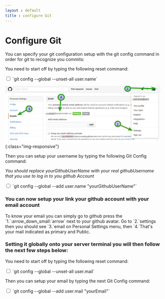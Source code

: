```yaml
---
layout : default
title : configure Git
---
```


# Configure Git

You can specify your git configuration setup with the git config command in order for git to recognize you commits:

You need to start off by typing the following reset command:

<input type="checkbox" class="sidebar-checkbox" id="sidebar-checkbox">
`git config --global --unset-all user.name`

![image-title-here](/img/posts_Schematics/gitHubConfigEx.png){:class="img-responsive"}

Then you can setup your username by typing the following Git Config command:

*You should replace yourGithubUserName with your real githubUsername that you use to log in to you github Account*

<input type="checkbox" class="sidebar-checkbox" id="sidebar-checkbox">
`git config --global --add user.name "yourGithubUserName"`


<h3>You can now setup your link your github account with your email account</h3>
To know your email you can simply go to github press the `1.`:arrow_down_small:`arrow` next to your github avatar. Go to `2.`settings then you should see `3.`email on Personal Settings menu, then `4.`That's your mail indicated as primary and Public.

<h3>Setting it globally onto your server terminal you will then follow the next few steps below:</h3>

You need to start off by typing the following reset command:

<input type="checkbox" class="sidebar-checkbox" id="sidebar-checkbox">
`git config --global --unset-all user.mail`

Then you can setup your email by typing the next Git Config command:

<input type="checkbox" class="sidebar-checkbox" id="sidebar-checkbox">
`git config --global --add user.mail "yourEmail"`
